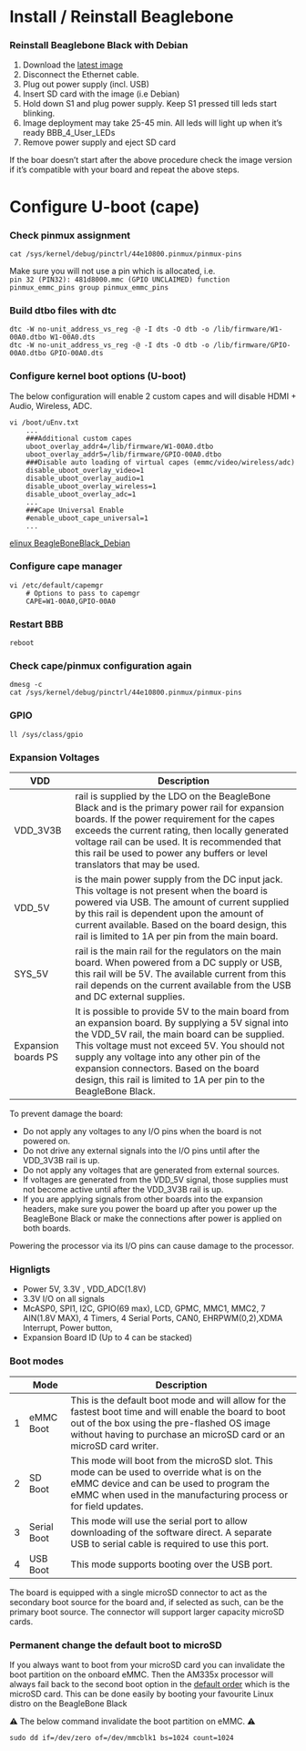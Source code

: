 # Install / Reinstall Beaglebone

### Reinstall Beaglebone Black with Debian

1. Download the [latest image](http://beagleboard.org/latest-images)
2. Disconnect the Ethernet cable.
3. Plug out power supply (incl. USB)
4. Insert SD card with the image (i.e Debian)
5. Hold down S1 and plug power supply. Keep S1 pressed till leds start blinking.
6. Image deployment may take 25-45 min. All leds will light up when it’s ready BBB_4_User_LEDs
7. Remove power supply and eject SD card

If the boar doesn’t start after the above procedure check the image version if it’s compatible with your board and repeat the above steps.

# Configure U-boot (cape)

### Check pinmux assignment
~~~
cat /sys/kernel/debug/pinctrl/44e10800.pinmux/pinmux-pins
~~~
Make sure you will not use a pin which is allocated, i.e.<br>`pin 32 (PIN32): 481d8000.mmc (GPIO UNCLAIMED) function pinmux_emmc_pins group pinmux_emmc_pins`

### Build dtbo files with dtc
~~~
dtc -W no-unit_address_vs_reg -@ -I dts -O dtb -o /lib/firmware/W1-00A0.dtbo W1-00A0.dts
dtc -W no-unit_address_vs_reg -@ -I dts -O dtb -o /lib/firmware/GPIO-00A0.dtbo GPIO-00A0.dts
~~~


### Configure kernel boot options (U-boot)

The below configuration will enable 2 custom capes and will disable HDMI + Audio, Wireless, ADC.
~~~
vi /boot/uEnv.txt
	...
	###Additional custom capes
	uboot_overlay_addr4=/lib/firmware/W1-00A0.dtbo
	uboot_overlay_addr5=/lib/firmware/GPIO-00A0.dtbo
	###Disable auto loading of virtual capes (emmc/video/wireless/adc)
	disable_uboot_overlay_video=1
	disable_uboot_overlay_audio=1
	disable_uboot_overlay_wireless=1
	disable_uboot_overlay_adc=1
	...
	###Cape Universal Enable
	#enable_uboot_cape_universal=1
	...
~~~
[elinux BeagleBoneBlack_Debian](https://elinux.org/Beagleboard:BeagleBoneBlack_Debian)

### Configure cape manager

~~~
vi /etc/default/capemgr
	# Options to pass to capemgr
	CAPE=W1-00A0,GPIO-00A0
~~~

### Restart BBB

~~~
reboot
~~~

### Check cape/pinmux configuration again
~~~
dmesg -c
cat /sys/kernel/debug/pinctrl/44e10800.pinmux/pinmux-pins
~~~

### GPIO
~~~
ll /sys/class/gpio
~~~

### Expansion Voltages

| VDD | Description |
|---|---|
| VDD_3V3B | rail is supplied by the LDO on the BeagleBone Black and is the primary power rail for expansion boards. If the power requirement for the capes exceeds the current rating, then locally generated voltage rail can be used. It is recommended that this rail be used to power any buffers or level translators that may be used. |
| VDD_5V | is the main power supply from the DC input jack. This voltage is not present when the board is powered via USB. The amount of current supplied by this rail is dependent upon the amount of current available. Based on the board design, this rail is limited to 1A per pin from the main board. |
| SYS_5V | rail is the main rail for the regulators on the main board. When powered from a DC supply or USB, this rail will be 5V. The available current from this rail depends on the current available from the USB and DC external supplies. |
| Expansion boards PS | It is possible to provide 5V to the main board from an expansion board. By supplying a 5V signal into the VDD_5V rail, the main board can be supplied. This voltage must not exceed 5V. You should not supply any voltage into any other pin of the expansion connectors. Based on the board design, this rail is limited to 1A per pin to the BeagleBone Black. |

To prevent damage the board:
- Do not apply any voltages to any I/O pins when the board is not powered on.
- Do not drive any external signals into the I/O pins until after the VDD_3V3B rail is up.
- Do not apply any voltages that are generated from external sources.
- If voltages are generated from the VDD_5V signal, those supplies must not become active until after the VDD_3V3B rail is up.
- If you are applying signals from other boards into the expansion headers, make sure you power the board up after you power up the BeagleBone Black or make the connections after power is applied on both boards.

Powering the processor via its I/O pins can cause damage to the processor.

### Hignligts

- Power 5V, 3.3V , VDD_ADC(1.8V)
- 3.3V I/O on all signals
- McASP0, SPI1, I2C, GPIO(69 max), LCD, GPMC, MMC1, MMC2, 7 AIN(1.8V MAX), 4 Timers, 4 Serial Ports, CAN0, EHRPWM(0,2),XDMA Interrupt, Power button, 
- Expansion Board ID (Up to 4 can be stacked)

### Boot modes

|| Mode | Description |
|---|---|---|
| 1 | eMMC Boot | This is the default boot mode and will allow for the fastest boot time and will enable the board to boot out of the box using the pre-flashed OS image without having to purchase an microSD card or an microSD card writer. |
| 2 | SD Boot | This mode will boot from the microSD slot. This mode can be used to override what is on the eMMC device and can be used to program the eMMC when used in the manufacturing process or for field updates. |
| 3 | Serial Boot | This mode will use the serial port to allow downloading of the software direct. A separate USB to serial cable is required to use this port. |
| 4 | USB Boot | This mode supports booting over the USB port. |

The board is equipped with a single microSD connector to act as the secondary boot source for the board and, if selected as such, can be the primary boot source. The connector will support larger capacity microSD cards.

### Permanent change the default boot to microSD

If you always want to boot from your microSD card you can invalidate the boot partition on the onboard eMMC. Then the AM335x processor will always fail back to the second boot option in the [default order](https://github.com/div-co/Home_Automation/tree/Home_Automation/Beaglebone#boot-modes) which is the microSD card. This can be done easily by booting your favourite Linux distro on the BeagleBone Black

:warning: The below command invalidate the boot partition on eMMC. :warning:
~~~
sudo dd if=/dev/zero of=/dev/mmcblk1 bs=1024 count=1024
~~~
